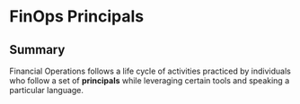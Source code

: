 # FinOps Principals

## Summary
Financial Operations follows a life cycle of activities practiced by individuals who follow a set of **principals** while leveraging certain tools and speaking a particular language.